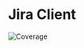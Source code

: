 # Jira Client

![Coverage](https://img.shields.io/endpoint?url=https://raw.githubusercontent.com/tylernathanreed/jira-client-php/refs/heads/master/.github/coverage-badge.json)
